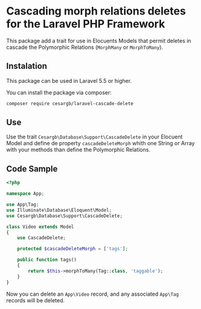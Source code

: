 # Cascading morph relations deletes for the Laravel PHP Framework

This package add a trait for use in Elocuents Models that permit deletes in
cascade the Polymorphic Relations (`MorphMany` or `MorphToMany`).

## Instalation

This package can be used in Laravel 5.5 or higher.

You can install the package via composer:

```bash
composer require cesargb/laravel-cascade-delete
```

## Use

Use the trait `Cesargb\Database\Support\CascadeDelete` in your Elocuent Model and define de property `cascadeDeleteMorph` whith one String or Array with your methods than define the Polymorphic Relations.

## Code Sample

```php
<?php

namespace App;

use App\Tag;
use Illuminate\Database\Eloquent\Model;
use Cesargb\Database\Support\CascadeDelete;

class Video extends Model
{
    use CascadeDelete;

    protected $cascadeDeleteMorph = ['tags'];

    public function tags()
    {
        return $this->morphToMany(Tag::class, 'taggable');
    }
}
```

Now you can delete an `App\Video` record, and any associated `App\Tag` records
will be deleted.
